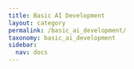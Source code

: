 ```yaml
---
title: Basic AI Development
layout: category
permalink: /basic_ai_development/
taxonomy: basic_ai_development
sidebar:
  nav: docs
---
```

 